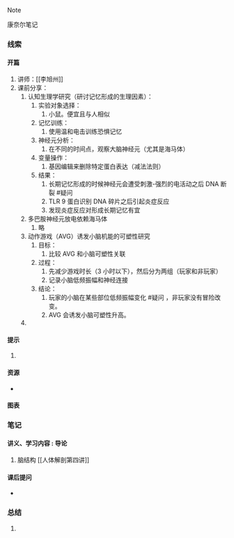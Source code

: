 
> [!NOTE]
> 康奈尔笔记

### 线索
#### 开篇
1. 讲师：[[李旭州]]
2. 课前分享：
	1. 认知生理学研究（研讨记忆形成的生理因素）：
		1. 实验对象选择：
			1. 小鼠。便宜且与人相似
		2. 记忆训练：
			1. 使用温和电击训练恐惧记忆
		3. 神经元分析：
			1. 在不同的时间点，观察大脑神经元（尤其是海马体）
		4. 变量操作：
			1. 基因编辑来删除特定蛋白表达（减法法则）
		5. 结果：
			1. 长期记忆形成的时候神经元会遭受刺激-强烈的电活动之后 DNA 断裂 #疑问 
			2. TLR 9 蛋白识别 DNA 碎片之后引起炎症反应
			3. 发现炎症反应对形成长期记忆有宜
	2. 多巴胺神经元放电依赖海马体
		1. 略
	3. 动作游戏（AVG）诱发小脑机能的可塑性研究
		1. 目标：
			1. 比较 AVG 和小脑可塑性关联
		2. 过程：
			1. 先减少游戏时长（3 小时以下），然后分为两组（玩家和非玩家）
			2. 记录小脑低频振幅和神经连接
		3. 结论：
			1. 玩家的小脑在某些部位低频振幅变化 #疑问  ，非玩家没有冒险改变。
			2. AVG 会诱发小脑可塑性升高。
	4. 
#### 提示
1. 
#### 资源
- 
#### 图表

### 笔记
#### 讲义、学习内容 : 导论
1. 脑结构 [[人体解剖第四讲]]
#### 课后提问
- 
### 总结
1. 
